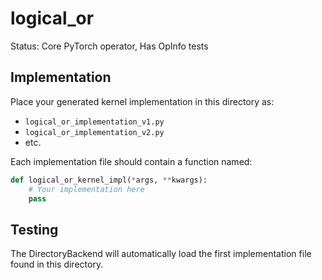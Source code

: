 # logical_or

Status: Core PyTorch operator, Has OpInfo tests

## Implementation

Place your generated kernel implementation in this directory as:
- `logical_or_implementation_v1.py`
- `logical_or_implementation_v2.py`
- etc.

Each implementation file should contain a function named:
```python
def logical_or_kernel_impl(*args, **kwargs):
    # Your implementation here
    pass
```

## Testing

The DirectoryBackend will automatically load the first implementation file found in this directory.
